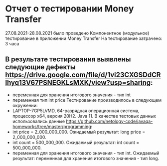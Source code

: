 # Отчет о тестировании Money Transfer
27.08.2021-28.08.2021 было проведено Компонентное (модульное) тестирование в приложении Money Transfer
На тестирование затрачено: 3 часа
## В результате тестирования выявлены следующие дефекты https://drive.google.com/file/d/1vi23CXGSDdCRlhyq13V67PSNEGKLsMXK/view?usp=sharing:
* переменная для хранения итогового значения - тип int
* переменная тип int price
Тестирование производилось в следующем окружении:
* LAPTOP-7GP5LVMD, 64-разрядная операционная система, процессор x64, версия 20H2. Java 11.
В качестве тестовых данных использовались данные https://github.com/netology-code/javaqa-homeworks/tree/master/programming:
* int price = 2_000_000_000. Ожидаемый результат: long price = 2_000_000_000.
* int count = 500_000_000. Ожидаемый результат: int count = 500_000_000.
* переменная для хранения итогового значения - тип int. Ожидаемый результат: переменная для хранения итогового значения - тип long.
